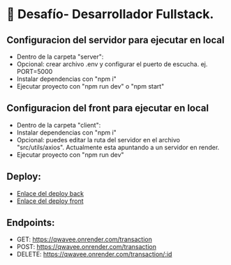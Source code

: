 # 🌟 Desafío- Desarrollador Fullstack.

## Configuracion del servidor para ejecutar en local
- Dentro de la carpeta "server":
- Opcional: crear archivo .env y configurar el puerto de escucha. ej. PORT=5000
- Instalar dependencias con "npm i"
- Ejecutar proyecto con "npm run dev" o "npm start"


## Configuracion del front para ejecutar en local
- Dentro de la carpeta "client":
- Instalar dependencias con "npm i"
- Opcional: puedes editar la ruta del servidor en el archivo "src/utils/axios". Actualmente esta apuntando a un servidor en render.
- Ejecutar proyecto con "npm run dev"


## Deploy:
- [Enlace del deploy back](https://qwavee.onrender.com)
- [Enlace del deploy front](https://qwavee.vercel.app/)


## Endpoints:
- GET: https://qwavee.onrender.com/transaction
- POST: https://qwavee.onrender.com/transaction
- DELETE: https://qwavee.onrender.com/transaction/:id

